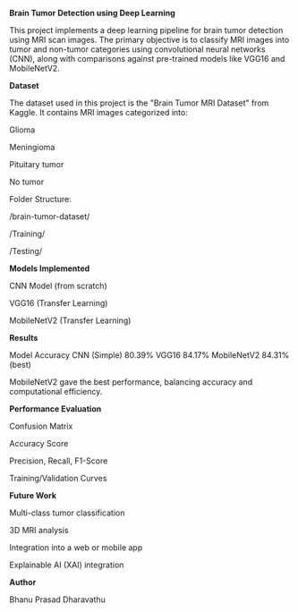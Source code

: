**Brain Tumor Detection using Deep Learning**

This project implements a deep learning pipeline for brain tumor detection using MRI scan images. The primary objective is to classify MRI images into tumor and non-tumor categories using convolutional neural networks (CNN), along with comparisons against pre-trained models like VGG16 and MobileNetV2.

**Dataset**

The dataset used in this project is the "Brain Tumor MRI Dataset" from Kaggle. It contains MRI images categorized into:

Glioma

Meningioma

Pituitary tumor

No tumor

Folder Structure:

/brain-tumor-dataset/

/Training/

/Testing/

**Models Implemented**

CNN Model (from scratch)

VGG16 (Transfer Learning)

MobileNetV2 (Transfer Learning)

**Results**

Model	Accuracy
CNN (Simple)	80.39%
VGG16	84.17%
MobileNetV2	84.31% (best)

MobileNetV2 gave the best performance, balancing accuracy and computational efficiency.

**Performance Evaluation**

Confusion Matrix

Accuracy Score

Precision, Recall, F1-Score

Training/Validation Curves

**Future Work**

Multi-class tumor classification

3D MRI analysis

Integration into a web or mobile app

Explainable AI (XAI) integration

**Author**

Bhanu Prasad Dharavathu

